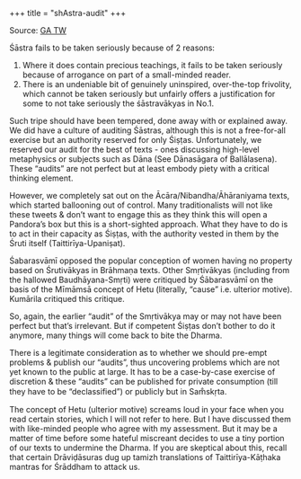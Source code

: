 +++
title = "shAstra-audit"
+++

Source: [GA TW](https://threadreaderapp.com/thread/1717025288608190464.html)

Śāstra fails to be taken seriously because of 2 reasons:

1. Where it does contain precious teachings, it fails to be taken seriously because of arrogance on part of a small-minded reader.
2. There is an undeniable bit of genuinely uninspired, over-the-top frivolity, which cannot be taken seriously but unfairly offers a justification for some to not take seriously the śāstravākyas in No.1. 

Such tripe should have been tempered, done away with or explained away. We did have a culture of auditing Śāstras, although this is not a free-for-all exercise but an authority reserved for only Śiṣṭas. Unfortunately, we reserved our audit for the best of texts - ones discussing high-level metaphysics or subjects such as Dāna (See Dānasāgara of Ballālasena). These “audits” are not perfect but at least embody piety with a critical thinking element. 

However, we completely sat out on the Ācāra/Nibandha/Āhāraniyama texts, which started ballooning out of control. Many traditionalists will not like these tweets & don’t want to engage this as they think this will open a Pandora’s box but this is a short-sighted approach. What they have to do is to act in their capacity as Śiṣṭas, with the authority vested in them by the Śruti itself (Taittirīya-Upaniṣat). 

Śabarasvāmī opposed the popular conception of women having no property based on Śrutivākyas in Brāhmaṇa texts. Other Smṛtivākyas (including from the hallowed Baudhāyana-Smṛti) were critiqued by Śābarasvāmī on the basis of the Mīmāmsā concept of Hetu (literally, “cause” i.e. ulterior motive). Kumārila critiqued this critique. 

So, again, the earlier “audit” of the Smṛtivākya may or may not have been perfect but that’s irrelevant. But if competent Śiṣṭas don’t bother to do it anymore, many things will come back to bite the Dharma. 

There is a legitimate consideration as to whether we should pre-empt problems & publish our “audits”, thus uncovering problems which are not yet known to the public at large. It has to be a case-by-case exercise of discretion & these “audits” can be published for private consumption (till they have to be “declassified”) or publicly but in Sam̐skṛta. 

The concept of Hetu (ulterior motive) screams loud in your face when you read certain stories, which I will not refer to here. But I have discussed them with like-minded people who agree with my assessment. But it may be a matter of time before some hateful miscreant decides to use a tiny portion of our texts to undermine the Dharma. If you are skeptical about this, recall that certain Drāviḍāsuras dug up tamizh translations of Taittirīya-Kāṭhaka mantras for Śrāddham to attack us. 